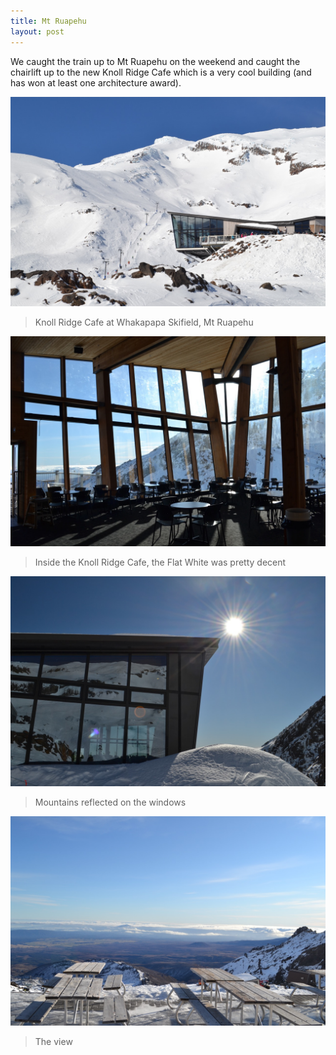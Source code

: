 ```yaml
---
title: Mt Ruapehu
layout: post
---
```


We caught the train up to Mt Ruapehu on the weekend and caught the chairlift up to the new Knoll Ridge Cafe which is a very cool building (and has won at least one architecture award).

<!--more-->

![Knoll Ridge Cafe](/images/ruapehu/cafe-wide.jpg)

> Knoll Ridge Cafe at Whakapapa Skifield, Mt Ruapehu

![Inside the Knoll Ridge Cafe](/images/ruapehu/cafe-interior.jpg)

> Inside the Knoll Ridge Cafe, the Flat White was pretty decent

![Mountains reflected on the windows](/images/ruapehu/cafe-close.jpg)

> Mountains reflected on the windows

![The view](/images/ruapehu/cafe-tables.jpg)

> The view